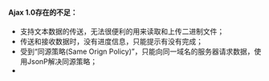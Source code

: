 #### Ajax 1.0存在的不足：
* 支持文本数据的传送，无法很便利的用来读取和上传二进制文件；
* 传送和接收数据时，没有进度信息，只能提示有没有完成；
* 受到“同源策略(Same Orign Policy)”，只能向同一域名的服务器请求数据，使用JsonP解决同源策略；
* <script><iframe><img><link>不受同源策略影响。
#### Ajax 2.0：
* 使用FormData对象来管理表单数据；
* 支持文件上传；
* 支持跨域请求；
* 可以获得数据传输的进度信息；
* 不兼容低版本浏览器。
#### FormData主要用于处理上传文件，form表单上传文件的编码方式是multipart/form-data
<!--<form action="" enctype="multipart/form-data"></form>-->
#### FormData的基本方法：
* set(key, value)增加数据会覆盖；
* append(key, value)追加数据不会覆盖,允许相同的key；
* delete(key)删除指定key的value,保留key；
* get(key)获取指定key的value,如果存在多个value，则获取value[0]；
* getAll(key)获取指定key的全部value，是个数组。
#### 机器之间使用Buffer传递数据，Buffer是缓冲区，操作二进制数据流。
#### concat()方法用于连接两个或多个数组。
#### post相比get安全性更高，数据容量更大。
#### post方法是分段传送数据,提高容错性，避免数据传输阻塞。
#### koa基于promise(),express基于callback()。
#### koa版本区别：
* 1 处理回调使用generator；
* 2 处理回调使用generator(报错)和async/await；
* 3 处理回调使用async/await；</br>
解决了异步同步化的问题。
#### package:
* koa-better-body:解析FormData数据；
* koa-convert:将generator函数转化为promise对象。
#### 跨域问题是由`域名`、`端口号`、`协议`不同引起的。
#### 当浏览器拿到数据但不返回时，程序报错：
<code>Access to XMLHttpRequest at 'http://localhost:2019/upload' from origin 'null' has been blocked by CORS policy: No 'Access-Control-Allow-Origin' header is present on the requested resource.</code>
是存在跨域问题，需要在请求头加入Access-Control-Allow-Origin:'[域名]'，*为域名通配符，在实际编程中使用不安全。
